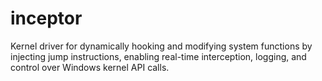 # inceptor
Kernel driver for dynamically hooking and modifying system functions by injecting jump instructions, enabling real-time interception, logging, and control over Windows kernel API calls.
